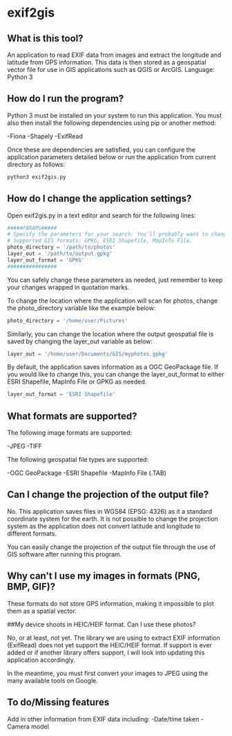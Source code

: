 # exif2gis

## What is this tool? 
An application to read EXIF data from images and extract the longitude and latitude from GPS information.  This data is then stored as a geospatial vector file for use in GIS applications such as QGIS or ArcGIS.
Language: Python 3 

## How do I run the program? 
Python 3 must be installed on your system to run this application. You must also then install the following dependencies using pip or another method: 

-Fiona 
-Shapely 
-ExifRead 

Once these are dependencies are satisfied, you can configure the application parameters detailed below or run the application from current directory as follows: 

```python
python3 exif2gis.py 
```

## How do I change the application settings? 
Open exif2gis.py in a text editor and search for the following lines: 
```python
#####PARAMS##### 
# Specify the parameters for your search. You'll probably want to change these. 
# Supported GIS formats: GPKG, ESRI Shapefile, MapInfo File. 
photo_directory = '/path/to/photos' 
layer_out = '/path/to/output.gpkg' 
layer_out_format = 'GPKG' 
################ 
```

You can safely change these parameters as needed, just remember to keep your changes wrapped in quotation marks. 

To change the location where the application will scan for photos, change the photo_directory  variable like the example below: 
```python
photo_directory = '/home/user/Pictures' 
```

Similarly, you can change the location where the output geospatial file is saved by changing the layer_out variable as below: 
```python
layer_out = '/home/user/Documents/GIS/myphotos.gpkg' 
```
 
By default, the application saves information as a OGC GeoPackage file.  If you would like to change this, you can change the layer_out_format to either ESRI Shapefile, MapInfo File or GPKG as needed.  
```python
layer_out_format = 'ESRI Shapefile' 
```

## What formats are supported? 

The following image formats are supported: 

-JPEG 
-TIFF 

The following geospatial file types are supported: 

-OGC GeoPackage 
-ESRI Shapefile 
-MapInfo File (.TAB) 

## Can I change the projection of the output file? 

No. This application saves files in WGS84 (EPSG: 4326) as it a standard coordinate system for the earth. It is not possible to change the projection system as the application does not convert latitude and longitude to different formats.  

You can easily change the projection of the output file through the use of GIS software after running this program.  

## Why can't I use my images in formats (PNG, BMP, GIF)? 

These formats do not store GPS information, making it impossible to plot them as a spatial vector.  

##My device shoots in HEIC/HEIF format. Can I use these photos? 

No, or at least, not yet. The library we are using to extract EXIF information (ExifRead) does not yet support the HEIC/HEIF format. If support is ever added or if another library offers support, I will look into updating this application accordingly. 

In the meantime, you must first convert your images to JPEG using the many available tools on Google.  

## To do/Missing features 

Add in other information from EXIF data including: 
-Date/time taken 
-Camera model 
